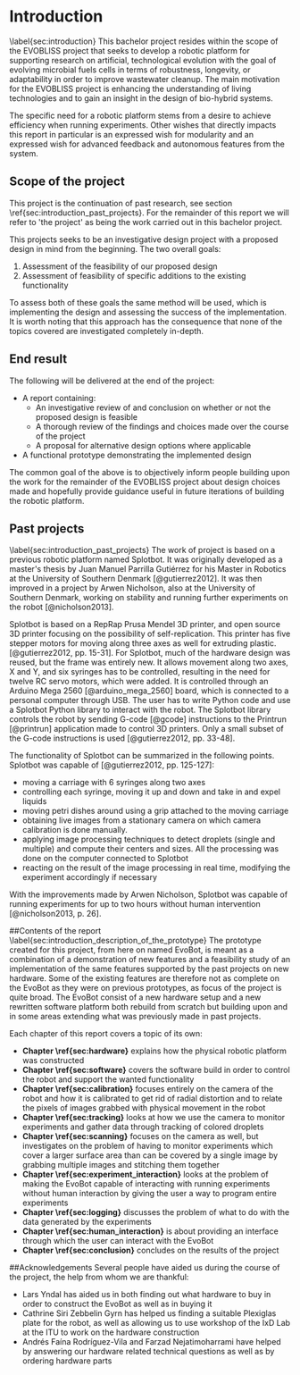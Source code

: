 # Introduction
\label{sec:introduction}
This bachelor project resides within the scope of the EVOBLISS project
that seeks to develop a robotic platform for supporting research on
artificial, technological evolution with the goal of evolving microbial
fuels cells in terms of robustness, longevity, or adaptability in order
to improve wastewater cleanup. The main motivation for the EVOBLISS project is
enhancing the understanding of living technologies and to gain an
insight in the design of bio-hybrid systems.

The specific need for a robotic platform stems from a desire to achieve
efficiency when running experiments. Other wishes that directly impacts
this report in particular is an expressed wish for modularity and an
expressed wish for advanced feedback and autonomous features from the system.

## Scope of the project
This project is the continuation of past research, see section
\ref{sec:introduction_past_projects}. For the remainder of this report we
will refer to 'the project' as being the work carried out in this bachelor
project.

This projects seeks to be an investigative design project with a proposed
design in mind from the beginning. The two overall goals:

1. Assessment of the feasibility of our proposed design
2. Assessment of feasibility of specific additions to the existing functionality

To assess both of these goals the same method will be used, which is implementing the
design and assessing the success of the implementation. It is worth noting that
this approach has the consequence that none of the topics covered are
investigated completely in-depth.

## End result
The following will be delivered at the end of the project:

- A report containing:
	- An investigative review of and conclusion on whether or not the
	proposed design is feasible
	- A thorough review of the findings and choices made over the course of
	the project
	- A proposal for alternative design options where applicable
- A functional prototype demonstrating the implemented design

The common goal of the above is to objectively inform people building upon the
work for the remainder of the EVOBLISS project about design choices made and
hopefully provide guidance useful in future iterations of building the robotic
platform.

## Past projects
\label{sec:introduction_past_projects}
The work of project is based on a previous robotic platform named Splotbot. It
was originally developed as a master's thesis by Juan Manuel Parrilla Gutiérrez
for his Master in Robotics at the University of Southern Denmark
[@gutierrez2012]. It was then improved in a project by Arwen Nicholson, also
at the University of Southern Denmark, working on stability and running
further experiments on the robot [@nicholson2013].

Splotbot is based on a RepRap Prusa Mendel 3D printer, and open source 3D
printer focusing on the possibility of self-replication. This printer has five
stepper motors for moving along three axes as well for extruding plastic.
[@gutierrez2012, pp. 15-31]. For Splotbot, much of the hardware design was
reused, but the frame was entirely new. It allows movement along two axes, X and
Y, and six syringes has to be controlled, resulting in the need for twelve RC
servo motors, which were added. It is controlled through an Arduino Mega 2560
[@arduino_mega_2560] board, which is connected to a personal computer through
USB. The user has to write Python code and use a Splotbot Python
library to interact with the robot. The Splotbot library controls the robot by
sending G-code [@gcode] instructions to the Printrun [@printrun] application
made to control 3D printers. Only a small subset of the G-code instructions is
used [@gutierrez2012, pp. 33-48].

The functionality of Splotbot can be summarized in the following points.
Splotbot was capable of [@gutierrez2012, pp. 125-127]:

- moving a carriage with 6 syringes along two axes
- controlling each syringe, moving it up and down and take in and expel liquids
- moving petri dishes around using a grip attached to the moving carriage
- obtaining live images from a stationary camera on which camera calibration is
  done manually.
- applying image processing techniques to detect droplets (single and multiple)
  and compute their centers and sizes. All the processing was done on the
  computer connected to Splotbot 
- reacting on the result of the image processing in real time, modifying the
  experiment accordingly if necessary

With the improvements made by Arwen Nicholson, Splotbot was capable of running
experiments for up to two hours without human intervention [@nicholson2013, p.
26].

##Contents of the report
\label{sec:introduction_description_of_the_prototype}
The prototype created for
this project, from here on named EvoBot, is meant as a combination of a
demonstration of new features and a feasibility study of an implementation
of the same features supported by the past projects on new hardware. Some of
the existing features are therefore not as complete on the EvoBot as they
were on previous prototypes, as focus of the project is quite broad. The
EvoBot consist of a new hardware setup and a new rewritten software platform
both rebuild from scratch but building upon and in some areas extending what
was previously made in past projects.

Each chapter of this report covers a topic of its own:

- **Chapter \ref{sec:hardware}** explains how the physical robotic platform was
    constructed
- **Chapter \ref{sec:software}** covers the software build in order to control
    the robot and support the wanted functionality
- **Chapter \ref{sec:calibration}** focuses entirely on the camera of the robot
    and how it is calibrated to get rid of radial distortion and to relate the
    pixels of images grabbed with physical movement in the robot
- **Chapter \ref{sec:tracking}** looks at how we use the camera to monitor
    experiments and gather data through tracking of colored droplets
- **Chapter \ref{sec:scanning}** focuses on the camera as well, but investigates on
    the problem of having to monitor experiments which cover a larger surface
    area than can be covered by a single image by grabbing multiple images and
    stitching them together
- **Chapter \ref{sec:experiment_interaction}** looks at the problem of making
    the EvoBot capable of interacting with running experiments without human
    interaction by giving the user a way to program entire experiments
- **Chapter \ref{sec:logging}** discusses the problem of what to do with the
    data generated by the experiments
- **Chapter \ref{sec:human_interaction}** is about providing an interface
    through which the user can interact with the EvoBot
- **Chapter \ref{sec:conclusion}** concludes on the results of the project

##Acknowledgements
Several people have aided us during the course of the project, the help from
whom we are thankful:

- Lars Yndal has aided us in both finding out what hardware to buy in order to
    construct the EvoBot as well as in buying it
- Cathrine Siri Zebbelin Gyrn has helped us finding a suitable Plexiglas plate
    for the robot, as well as allowing us to use workshop of the IxD Lab at the
    ITU to work on the hardware construction
- Andrés Faína Rodríguez-Vila and Farzad Nejatimoharrami have helped by answering
    our hardware related technical questions as well as by ordering hardware parts
